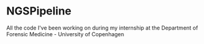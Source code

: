 # NGSPipeline
All the code I've been working on during my internship at the Department of Forensic Medicine - University of Copenhagen
